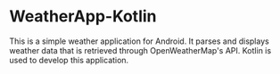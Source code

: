 # WeatherApp-Kotlin

This is a simple weather application for Android. It parses and displays weather data
that is retrieved through OpenWeatherMap's API. Kotlin is used to develop this application.